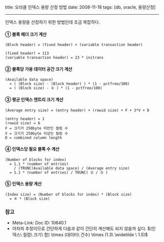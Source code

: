 title: 오라클 인덱스 용량 산정 방법
date: 2008-11-18
tags: [db, oracle, 용량산정]

---
인덱스 용량을 산정하기 위한 방법인데 조금 복잡하다.
<!--more-->

#### ① 블록 헤더 크기 계산
```
(Block header) = (fixed header) + (variable transaction header)
```

```
(fixed header) = 113
(variable transaction header) = 23 * initrans
```

#### ② 블록당 가용 데이터 공간 크기 계산
```
(Available data space)
  = ( (Block size) - (Block header) ) * (1 - pctfree/100)
  = ( (Block size) - ① ) * (1 - pctfree/100)
```

#### ③ 평균 인덱스 엔트리 크기 계산
```
(Average entry size) = (entry header) + (rowid size) + F + 3*V + D
```

```
(entry header) = 1
(rowid size) = 6
F = 크기가 250byte 미만인 컬럼 수
V = 크기가 250byte 이상인 컬럼 수
D = combined column length
```

#### ④ 인덱스당 필요 블록 수 계산
```
(Number of blocks for index)
  = 1.1 * (number of entries)
    / (TRUNC(Available data space) / (Average entry size)
  = 1.1 * (number of entries) / TRUNC( ② / ③ )
```

#### ⑤ 인덱스 용량 계산
```
(Index size) = (Number of blocks for index) * (Block size)
  = ④ * (Block size)
```

### 참고
* Meta-Link: Doc ID: 10640.1
* 어차피 추정이므로 간단하게 다음과 같이 간단히 계산해도 되지 않을까 싶다.
$(인덱스\ 컬럼\ 크기\ 합) \times (데이터\ 건수) \times (1.3\ \widetilde \ 1.5)$

